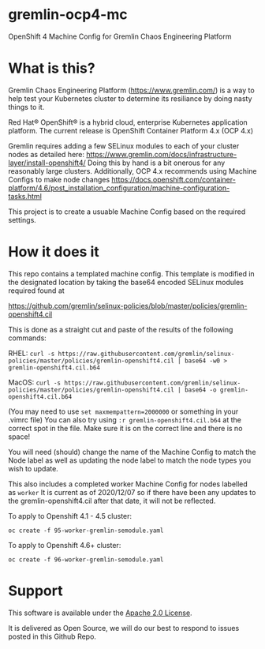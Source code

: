 # gremlin-ocp4-mc
OpenShift 4 Machine Config for Gremlin Chaos Engineering Platform

# What is this?
Gremlin Chaos Engineering Platform (https://www.gremlin.com/) is a way to help
test your Kubernetes cluster to determine its resiliance by doing nasty things
to it.

Red Hat® OpenShift® is a hybrid cloud, enterprise Kubernetes
application platform.  The current release is OpenShift Container Platform 4.x (OCP 4.x)

Gremlin requires adding a few SELinux modules to each of your cluster nodes
as detailed here: https://www.gremlin.com/docs/infrastructure-layer/install-openshift4/
Doing this by hand is a bit onerous for any reasonably large clusters.
Additionally, OCP 4.x recommends using Machine Configs to make node changes
https://docs.openshift.com/container-platform/4.6/post_installation_configuration/machine-configuration-tasks.html

This project is to create a usuable Machine Config based on the required settings.

# How it does it
This repo contains a templated machine config.  This template is modified in the designated location
by taking the base64 encoded SELinux modules required found at 

https://github.com/gremlin/selinux-policies/blob/master/policies/gremlin-openshift4.cil

This is done as a straight cut and paste of the results of the following commands:

RHEL: 
`curl -s https://raw.githubusercontent.com/gremlin/selinux-policies/master/policies/gremlin-openshift4.cil | base64 -w0 > gremlin-openshift4.cil.b64`

MacOS: 
`curl -s https://raw.githubusercontent.com/gremlin/selinux-policies/master/policies/gremlin-openshift4.cil | base64 -o gremlin-openshift4.cil.b64`

(You may need to use `set maxmempattern=2000000` or something in your .vimrc file)
You can also try using `:r gremlin-openshift4.cil.b64` at the correct spot in the file.  Make sure it is on the
correct line and there is no space!

You will need (should) change the name of the Machine Config to match the Node label as well as updating the node label
to match the node types you wish to update.

This also includes a completed worker Machine Config for nodes labelled as `worker`  It is current as of 2020/12/07
so if there have been any updates to the gremlin-openshift4.cil after that date, it will not be reflected.

To apply to Openshift 4.1 - 4.5 cluster:

`oc create -f 95-worker-gremlin-semodule.yaml`

To apply to Openshift 4.6+ cluster:

`oc create -f 96-worker-gremlin-semodule.yaml`


# Support
This software is available under the [Apache 2.0 License](LICENSE). 

It is delivered as Open Source, we will do our best to respond to issues posted in this Github Repo.
